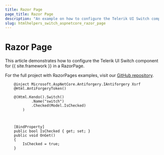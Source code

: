 ```yaml
---
title: Razor Page
page_title: Razor Page
description: "An example on how to configure the Telerik UI Switch component for {{ site.framework }} in a Razor Page."
slug: htmlhelpers_switch_aspnetcore_razor_page
---
```


# Razor Page

This article demonstrates how to configure the Telerik UI Switch component for {{ site.framework }} in a RazorPage.

For the full project with RazorPages examples, visit our [GitHub repository](https://github.com/telerik/ui-for-aspnet-core-examples/tree/master/Telerik.Examples.RazorPages).

```tab-HtmlHelper(csthml)        
    @inject Microsoft.AspNetCore.Antiforgery.IAntiforgery Xsrf
    @Html.AntiForgeryToken()

    @(Html.Kendo().Switch()
            .Name("switch")
            .Checked(Model.IsChecked)
        )
	
```
```tab-PageModel(cshtml.cs)      
	
    [BindProperty]
    public bool IsChecked { get; set; }
    public void OnGet()
    {
        IsChecked = true;
    }
    
```
